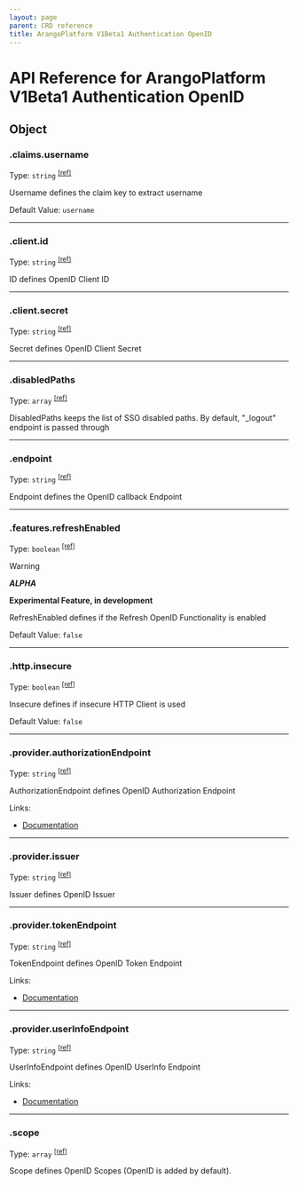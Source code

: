 ```yaml
---
layout: page
parent: CRD reference
title: ArangoPlatform V1Beta1 Authentication OpenID
---
```


# API Reference for ArangoPlatform V1Beta1 Authentication OpenID

## Object

### .claims.username

Type: `string` <sup>[\[ref\]](https://github.com/arangodb/kube-arangodb/blob/1.2.50/pkg/apis/platform/v1beta1/authentication/openid.go#L254)</sup>

Username defines the claim key to extract username

Default Value: `username`

***

### .client.id

Type: `string` <sup>[\[ref\]](https://github.com/arangodb/kube-arangodb/blob/1.2.50/pkg/apis/platform/v1beta1/authentication/openid.go#L229)</sup>

ID defines OpenID Client ID

***

### .client.secret

Type: `string` <sup>[\[ref\]](https://github.com/arangodb/kube-arangodb/blob/1.2.50/pkg/apis/platform/v1beta1/authentication/openid.go#L232)</sup>

Secret defines OpenID Client Secret

***

### .disabledPaths

Type: `array` <sup>[\[ref\]](https://github.com/arangodb/kube-arangodb/blob/1.2.50/pkg/apis/platform/v1beta1/authentication/openid.go#L67)</sup>

DisabledPaths keeps the list of SSO disabled paths. By default, "_logout" endpoint is passed through

***

### .endpoint

Type: `string` <sup>[\[ref\]](https://github.com/arangodb/kube-arangodb/blob/1.2.50/pkg/apis/platform/v1beta1/authentication/openid.go#L61)</sup>

Endpoint defines the OpenID callback Endpoint

***

### .features.refreshEnabled

Type: `boolean` <sup>[\[ref\]](https://github.com/arangodb/kube-arangodb/blob/1.2.50/pkg/apis/platform/v1beta1/authentication/openid.go#L240)</sup>

> [!WARNING]
> ***ALPHA***
> 
> **Experimental Feature, in development**

RefreshEnabled defines if the Refresh OpenID Functionality is enabled

Default Value: `false`

***

### .http.insecure

Type: `boolean` <sup>[\[ref\]](https://github.com/arangodb/kube-arangodb/blob/1.2.50/pkg/apis/platform/v1beta1/authentication/openid.go#L185)</sup>

Insecure defines if insecure HTTP Client is used

Default Value: `false`

***

### .provider.authorizationEndpoint

Type: `string` <sup>[\[ref\]](https://github.com/arangodb/kube-arangodb/blob/1.2.50/pkg/apis/platform/v1beta1/authentication/openid.go#L216)</sup>

AuthorizationEndpoint defines OpenID Authorization Endpoint

Links:
* [Documentation](https://www.ibm.com/docs/en/was-liberty/base?topic=connect-openid-endpoint-urls#rwlp_oidc_endpoint_urls__auth_endpoint__title__1)

***

### .provider.issuer

Type: `string` <sup>[\[ref\]](https://github.com/arangodb/kube-arangodb/blob/1.2.50/pkg/apis/platform/v1beta1/authentication/openid.go#L210)</sup>

Issuer defines OpenID Issuer

***

### .provider.tokenEndpoint

Type: `string` <sup>[\[ref\]](https://github.com/arangodb/kube-arangodb/blob/1.2.50/pkg/apis/platform/v1beta1/authentication/openid.go#L220)</sup>

TokenEndpoint defines OpenID Token Endpoint

Links:
* [Documentation](https://www.ibm.com/docs/en/was-liberty/base?topic=connect-openid-endpoint-urls#rwlp_oidc_endpoint_urls__token_endpoint__title__1)

***

### .provider.userInfoEndpoint

Type: `string` <sup>[\[ref\]](https://github.com/arangodb/kube-arangodb/blob/1.2.50/pkg/apis/platform/v1beta1/authentication/openid.go#L224)</sup>

UserInfoEndpoint defines OpenID UserInfo Endpoint

Links:
* [Documentation](https://www.ibm.com/docs/en/was-liberty/base?topic=connect-openid-endpoint-urls#rwlp_oidc_endpoint_urls__userinfo_endpoint__title__1)

***

### .scope

Type: `array` <sup>[\[ref\]](https://github.com/arangodb/kube-arangodb/blob/1.2.50/pkg/apis/platform/v1beta1/authentication/openid.go#L64)</sup>

Scope defines OpenID Scopes (OpenID is added by default).

